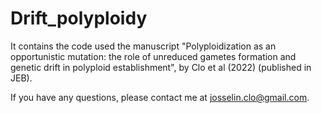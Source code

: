 # Drift_polyploidy
It contains the code used the manuscript "Polyploidization as an opportunistic mutation: the role of unreduced gametes formation and genetic drift in polyploid establishment", by Clo et al (2022) (published in JEB).

If you have any questions, please contact me at josselin.clo@gmail.com.
